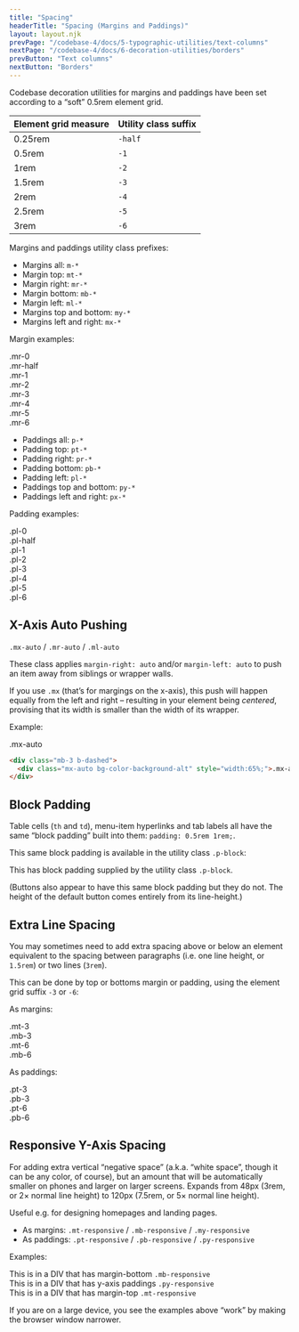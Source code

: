```yaml
---
title: "Spacing"
headerTitle: "Spacing (Margins and Paddings)"
layout: layout.njk
prevPage: "/codebase-4/docs/5-typographic-utilities/text-columns"
nextPage: "/codebase-4/docs/6-decoration-utilities/borders"
prevButton: "Text columns"
nextButton: "Borders"
---
```


<p class="t-lg t-thin">Codebase decoration utilities for margins and paddings have been set according to a “soft” 0.5rem element grid.</p>

<table class="table">
  <thead>
    <tr>
      <th>Element grid measure</th>
      <th>Utility class suffix</th>
    </tr>
  </thead>
  <tbody>
    <tr>
      <td>0.25rem</td>
      <td><code>-half</code></td>
    </tr>
    <tr>
      <td>0.5rem</td>
      <td><code>-1</code></td>
    </tr>
    <tr>
      <td>1rem</td>
      <td><code>-2</code></td>
    </tr>
    <tr>
      <td>1.5rem</td>
      <td><code>-3</code></td>
    </tr>
    <tr>
      <td>2rem</td>
      <td><code>-4</code></td>
    </tr>
    <tr>
      <td>2.5rem</td>
      <td><code>-5</code></td>
    </tr>
    <tr>
      <td>3rem</td>
      <td><code>-6</code></td>
    </tr>
  </tbody>
</table>

Margins and paddings utility class prefixes:

<div class="grid grid-gap grid-md-2-cols">
  <div class="col-1 mb-3">
    <ul>
      <li>Margins all: <code>m-*</code></li>
      <li>Margin top: <code>mt-*</code></li>
      <li>Margin right: <code>mr-*</code></li>
      <li>Margin bottom: <code>mb-*</code></li>
      <li>Margin left: <code>ml-*</code></li>
      <li>Margins top and bottom: <code>my-*</code></li>
      <li>Margins left and right: <code>mx-*</code></li>
    </ul>
    <p>Margin examples:</p>
    <div class="mb-1 b-thin">
      <div class="mr-0 bg-color-background-alt">.mr-0</div>
    </div>
    <div class="mb-1 b-thin">
      <div class="mr-half bg-color-background-alt">.mr-half</div>
    </div>
    <div class="mb-1 b-thin">
      <div class="mr-1 bg-color-background-alt">.mr-1</div>
    </div>
    <div class="mb-1 b-thin">
      <div class="mr-2 bg-color-background-alt">.mr-2</div>
    </div>
    <div class="mb-1 b-thin">
      <div class="mr-3 bg-color-background-alt">.mr-3</div>
    </div>
    <div class="mb-1 b-thin">
      <div class="mr-4 bg-color-background-alt">.mr-4</div>
    </div>
    <div class="mb-1 b-thin">
      <div class="mr-5 bg-color-background-alt">.mr-5</div>
    </div>
    <div class="mb-1 b-thin">
      <div class="mr-6 bg-color-background-alt">.mr-6</div>
    </div>
  </div>
  <div class="col-2 mb-3">
    <ul>
      <li>Paddings all: <code>p-*</code></li>
      <li>Padding top: <code>pt-*</code></li>
      <li>Padding right: <code>pr-*</code></li>
      <li>Padding bottom: <code>pb-*</code></li>
      <li>Padding left: <code>pl-*</code></li>
      <li>Paddings top and bottom: <code>py-*</code></li>
      <li>Paddings left and right: <code>px-*</code></li>
    </ul>
    <p>Padding examples:</p>
    <div class="mb-1 bg-color-background-alt pl-0">
      <div class="b-thin">.pl-0</div>
    </div>
    <div class="mb-1 bg-color-background-alt pl-half">
      <div class="b-thin">.pl-half</div>
    </div>
    <div class="mb-1 bg-color-background-alt pl-1">
      <div class="b-thin">.pl-1</div>
    </div>
    <div class="mb-1 bg-color-background-alt pl-2">
      <div class="b-thin">.pl-2</div>
    </div>
    <div class="mb-1 bg-color-background-alt pl-3">
      <div class="b-thin">.pl-3</div>
    </div>
    <div class="mb-1 bg-color-background-alt pl-4">
      <div class="b-thin">.pl-4</div>
    </div>
    <div class="mb-1 bg-color-background-alt pl-5">
      <div class="b-thin">.pl-5</div>
    </div>
    <div class="mb-1 bg-color-background-alt pl-6">
      <div class="b-thin">.pl-6</div>
    </div>
  </div>
</div>

## X-Axis Auto Pushing

`.mx-auto` / `.mr-auto` / `.ml-auto`

These class applies `margin-right: auto` and/or `margin-left: auto` to push an item away from siblings or wrapper walls.

If you use `.mx` (that’s for margings on the x-axis), this push will happen equally from the left and right – resulting in your element being _centered_, provising that its width is smaller than the width of its wrapper.

Example:

<div class="mb-3 b-dashed">
  <div class="mx-auto bg-color-background-alt" style="width:65%;">.mx-auto</div>
</div>

```html
<div class="mb-3 b-dashed">
  <div class="mx-auto bg-color-background-alt" style="width:65%;">.mx-auto</div>
</div>
```

## Block Padding

Table cells (`th` and `td`), menu-item hyperlinks and tab labels all have the same “block padding” built into them: `padding: 0.5rem 1rem;`.

This same block padding is available in the utility class `.p-block`:

<div class="mb-3 b-dashed p-block">This has block padding supplied by the utility class <code>.p-block</code>.</div>

(Buttons also appear to have this same block padding but they do not. The height of the default button comes entirely from its line-height.)

## Extra Line Spacing

You may sometimes need to add extra spacing above or below an element equivalent to the spacing between paragraphs (i.e. one line height, or `1.5rem`) or two lines (`3rem`).

This can be done by top or bottoms margin or padding, using the element grid suffix `-3` or `-6`:

As margins:

<div class="mb-3 b-dashed">
  <div class="mt-3 bg-color-background-alt">.mt-3</div>
</div>

<div class="mb-3 b-dashed">
  <div class="mb-3 bg-color-background-alt">.mb-3</div>
</div>

<div class="mb-3 b-dashed">
  <div class="mt-6 bg-color-background-alt">.mt-6</div>
</div>

<div class="mb-3 b-dashed">
  <div class="mb-6 bg-color-background-alt">.mb-6</div>
</div>

As paddings:

<div class="mb-3 bg-color-background-alt pt-3">
  <div class="b-dashed">.pt-3</div>
</div>

<div class="mb-3 bg-color-background-alt pb-3">
  <div class="b-dashed">.pb-3</div>
</div>

<div class="mb-3 bg-color-background-alt pt-6">
  <div class="b-dashed">.pt-6</div>
</div>

<div class="mb-3 bg-color-background-alt pb-6">
  <div class="b-dashed">.pb-6</div>
</div>

## Responsive Y-Axis Spacing

For adding extra vertical “negative space” (a.k.a. “white space”, though it can be any color, of course), but an amount that will be automatically smaller on phones and larger on larger screens. Expands from 48px (3rem, or 2&times; normal line height) to 120px (7.5rem, or 5&times; normal line height).

Useful e.g. for designing homepages and landing pages.

* As margins: `.mt-responsive` / `.mb-responsive` / `.my-responsive`
* As paddings: `.pt-responsive` / `.pb-responsive` / `.py-responsive`

Examples:

<div class="mt-3 mb-6">
<div class="b-dashed b-color-text-alt">
<div class="mb-responsive p-1 bg-color-background-alt">This is in a DIV that has margin-bottom <code class="b-thin">.mb-responsive</code></div>
</div>
<div class="px-1 py-responsive bg-color-background-alt"><div>This is in a DIV that has y-axis paddings <code class="b-thin">.py-responsive</code></div></div>
<div class="b-dashed b-color-text-alt">
<div class="mt-responsive p-1 bg-color-background-alt">This is in a DIV that has margin-top <code class="b-thin">.mt-responsive</code></div>
</div>
</div>

If you are on a large device, you see the examples above “work” by making the browser window narrower.